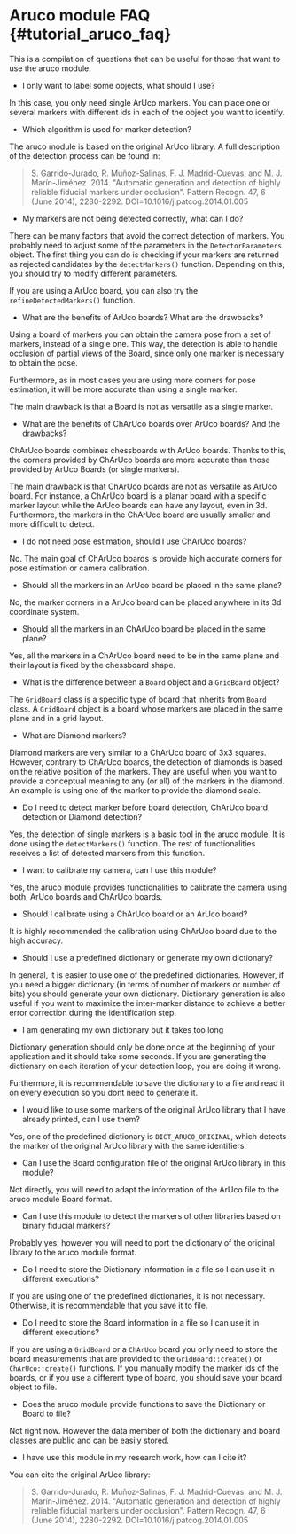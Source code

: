 Aruco module FAQ {#tutorial_aruco_faq}
==============================

This is a compilation of questions that can be useful for those that want to use the aruco module.

- I only want to label some objects, what should I use?

In this case, you only need single ArUco markers. You can place one or several markers with different ids in each of the object you want to identify.


- Which algorithm is used for marker detection?

The aruco module is based on the original ArUco library. A full description of the detection process can be found in:

> S. Garrido-Jurado, R. Muñoz-Salinas, F. J. Madrid-Cuevas, and M. J. Marín-Jiménez. 2014.
> "Automatic generation and detection of highly reliable fiducial markers under occlusion".
> Pattern Recogn. 47, 6 (June 2014), 2280-2292. DOI=10.1016/j.patcog.2014.01.005


- My markers are not being detected correctly, what can I do?

There can be many factors that avoid the correct detection of markers. You probably need to adjust some of the parameters
in the ```DetectorParameters``` object. The first thing you can do is checking if your markers are returned
as rejected candidates by the ```detectMarkers()``` function. Depending on this, you should try to modify different parameters.

If you are using a ArUco board, you can also try the ```refineDetectedMarkers()``` function.


- What are the benefits of ArUco boards? What are the drawbacks?

Using a board of markers you can obtain the camera pose from a set of markers, instead of a single one. This way,
the detection is able to handle occlusion of partial views of the Board, since only one marker is necessary to obtain the pose.

Furthermore, as in most cases you are using more corners for pose estimation, it will be more accurate than using a single marker.

The main drawback is that a Board is not as versatile as a single marker.



- What are the benefits of ChArUco boards over ArUco boards? And the drawbacks?

ChArUco boards combines chessboards with ArUco boards. Thanks to this, the corners provided by ChArUco boards are more accurate than those provided by ArUco Boards (or single markers).

The main drawback is that ChArUco boards are not as versatile as ArUco board. For instance, a ChArUco board is a planar board with a specific marker layout while the ArUco boards
can have any layout, even in 3d. Furthermore, the markers in the ChArUco board are usually smaller and more difficult to detect.


- I do not need pose estimation, should I use ChArUco boards?

No. The main goal of ChArUco boards is provide high accurate corners for pose estimation or camera calibration.


- Should all the markers in an ArUco board be placed in the same plane?

No, the marker corners in a ArUco board can be placed anywhere in its 3d coordinate system.


- Should all the markers in an ChArUco board be placed in the same plane?

Yes, all the markers in a ChArUco board need to be in the same plane and their layout is fixed by the chessboard shape.


- What is the difference between a ```Board``` object and a ```GridBoard``` object?

The ```GridBoard``` class is a specific type of board that inherits from ```Board``` class. A ```GridBoard``` object is a board whose markers are placed in the same
plane and in a grid layout.


- What are Diamond markers?

Diamond markers are very similar to a ChArUco board of 3x3 squares. However, contrary to ChArUco boards, the detection of diamonds is based on the relative position of the markers.
They are useful when you want to provide a conceptual meaning to any (or all) of the markers in the diamond. An example is using one of the marker to provide the diamond scale.


- Do I need to detect marker before board detection, ChArUco board detection or Diamond detection?

Yes, the detection of single markers is a basic tool in the aruco module. It is done using the ```detectMarkers()``` function. The rest of functionalities receives
a list of detected markers from this function.


- I want to calibrate my camera, can I use this module?

Yes, the aruco module provides functionalities to calibrate the camera using both, ArUco boards and ChArUco boards.


- Should I calibrate using a ChArUco board or an ArUco board?

It is highly recommended the calibration using ChArUco board due to the high accuracy.


- Should I use a predefined dictionary or generate my own dictionary?

In general, it is easier to use one of the predefined dictionaries. However, if you need a bigger dictionary (in terms of number of markers or number of bits)
you should generate your own dictionary. Dictionary generation is also useful if you want to maximize the inter-marker distance to achieve a better error
correction during the identification step.

- I am generating my own dictionary but it takes too long

Dictionary generation should only be done once at the beginning of your application and it should take some seconds. If you are
generating the dictionary on each iteration of your detection loop, you are doing it wrong.

Furthermore, it is recommendable to save the dictionary to a file and read it on every execution so you dont need to generate it.


- I would like to use some markers of the original ArUco library that I have already printed, can I use them?

Yes, one of the predefined dictionary is ```DICT_ARUCO_ORIGINAL```, which detects the marker of the original ArUco library with the same identifiers.


- Can I use the Board configuration file of the original ArUco library in this module?

Not directly, you will need to adapt the information of the ArUco file to the aruco module Board format.


- Can I use this module to detect the markers of other libraries based on binary fiducial markers?

Probably yes, however you will need to port the dictionary of the original library to the aruco module format.


- Do I need to store the Dictionary information in a file so I can use it in different executions?

If you are using one of the predefined dictionaries, it is not necessary. Otherwise, it is recommendable that you save it to file.


- Do I need to store the Board information in a file so I can use it in different executions?

If you are using a ```GridBoard``` or a ```ChArUco``` board you only need to store the board measurements that are provided to the ```GridBoard::create()``` or ```ChArUco::create()``` functions.
If you manually modify the marker ids of the boards, or if you use a different type of board, you should save your board object to file.

- Does the aruco module provide functions to save the Dictionary or Board to file?

Not right now. However the data member of both the dictionary and board classes are public and can be easily stored.


- I have use this module in my research work, how can I cite it?

You can cite the original ArUco library:

> S. Garrido-Jurado, R. Muñoz-Salinas, F. J. Madrid-Cuevas, and M. J. Marín-Jiménez. 2014.
> "Automatic generation and detection of highly reliable fiducial markers under occlusion".
> Pattern Recogn. 47, 6 (June 2014), 2280-2292. DOI=10.1016/j.patcog.2014.01.005
